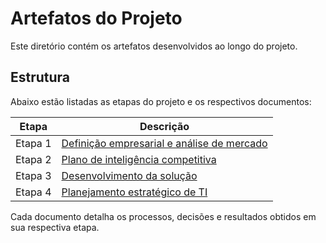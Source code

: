 # Artefatos do Projeto

Este diretório contém os artefatos desenvolvidos ao longo do projeto.

## Estrutura

Abaixo estão listadas as etapas do projeto e os respectivos documentos:

| Etapa   | Descrição                                                                                   |
|---------|---------------------------------------------------------------------------------------------|
| Etapa 1 | [Definição empresarial e análise de mercado](01-company-definition-and-market-analysis.md) |
| Etapa 2 | [Plano de inteligência competitiva](02-competitive-intelligence-plan.md)                    |
| Etapa 3 | [Desenvolvimento da solução](03-solution-development.md)                                    |
| Etapa 4 | [Planejamento estratégico de TI](04-it-strategic-planning.md)                               |

Cada documento detalha os processos, decisões e resultados obtidos em sua respectiva etapa.

